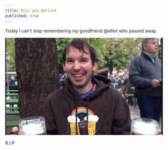 ```yaml
---
title: Miss you @elliot
published: true
---
```


Today I can't stop remembering my goodfriend @elliot who passed away. 

![@elliot](/assets/elliot.png) 

R.I.P

